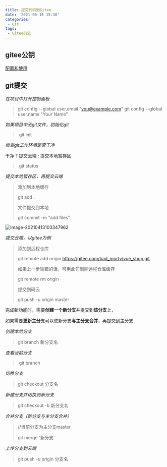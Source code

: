 ```yaml
---
title: 提交代码到Gitee
date: '2021-06-16 15:30'
categories: 
 - Git
tags: 
 - Gitee码云
---
```




## gitee公钥

[配置和使用](https://gitee.com/help/articles/4181#article-header0)



## git提交

*在项目中打开控制面板*

>  git config --global user.email "you@example.com"
>  git config --global user.name "Your Name"

*如果项目中无git文件，初始化git*

> ​	git init

*检查git工作环境是否干净*

干净 ? 提交云端 : 提交本地暂存区

> ​	git status

*提交本地暂存区，再提交云端*

> 添加到本地缓存
>
> git add .
>
> 文件提交到本地
>
> git commit -m "add files"

![image-20210413103347962](https://gitee.com/bad_morty/cblog-images/raw/master/img/image-20210413103347962.png)

*提交云端，以gitee为例*

>  添加到远程仓库
>
>  git remote add origin https://gitee.com/bad_morty/vue_shop.git	
>
>  如果上一步输错的话，可用此句删除远程仓库缓存
>
>  git remote rm origin
>
>  提交到码云
>
>  git push -u origin master
>
>  

完成新功能时，需要**创建一个新分支**并提交到**该分支**上，

如果需要**更新主分**支可以使新分支**与主分支合并**，再提交到主分支

*创建本地分支* 

> git branch 新分支名

*查看当前分支*

> ​	git branch

*切换分支*

>git checkout 分支名

 *新建分支并切换到新分支*

> git checkout -b 新分支名

*合并分支（新分支与主分支合并）*

>//当前分支为主分支master
>
>git merge '新分支'

*上传分支到云端*

>git push -u origin 分支名

